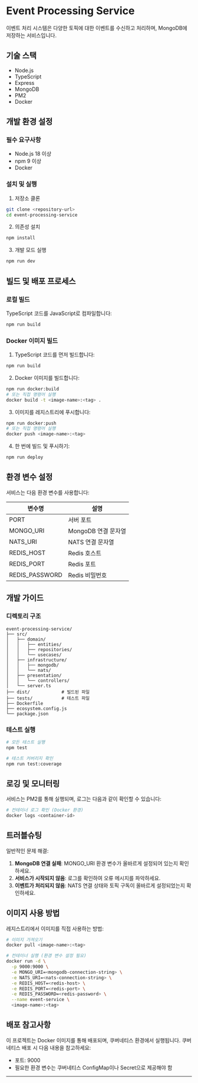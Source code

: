 # Event Processing Service

이벤트 처리 시스템은 다양한 토픽에 대한 이벤트를 수신하고 처리하며, MongoDB에 저장하는 서비스입니다.

## 기술 스택

- Node.js
- TypeScript
- Express
- MongoDB
- PM2
- Docker

## 개발 환경 설정

### 필수 요구사항

- Node.js 18 이상
- npm 9 이상
- Docker

### 설치 및 실행

1. 저장소 클론
```bash
git clone <repository-url>
cd event-processing-service
```

2. 의존성 설치
```bash
npm install
```

3. 개발 모드 실행
```bash
npm run dev
```

## 빌드 및 배포 프로세스

### 로컬 빌드

TypeScript 코드를 JavaScript로 컴파일합니다:
```bash
npm run build
```

### Docker 이미지 빌드

1. TypeScript 코드를 먼저 빌드합니다:
```bash
npm run build
```

2. Docker 이미지를 빌드합니다:
```bash
npm run docker:build
# 또는 직접 명령어 실행
docker build -t <image-name>:<tag> .
```

3. 이미지를 레지스트리에 푸시합니다:
```bash
npm run docker:push
# 또는 직접 명령어 실행
docker push <image-name>:<tag>
```

4. 한 번에 빌드 및 푸시하기:
```bash
npm run deploy
```

## 환경 변수 설정

서비스는 다음 환경 변수를 사용합니다:

| 변수명 | 설명 |
|--------|------|
| PORT | 서버 포트 |
| MONGO_URI | MongoDB 연결 문자열 |
| NATS_URI | NATS 연결 문자열 |
| REDIS_HOST | Redis 호스트 |
| REDIS_PORT | Redis 포트 |
| REDIS_PASSWORD | Redis 비밀번호 |

## 개발 가이드

### 디렉토리 구조

```
event-processing-service/
├── src/
│   ├── domain/
│   │   ├── entities/
│   │   ├── repositories/
│   │   └── usecases/
│   ├── infrastructure/
│   │   ├── mongodb/
│   │   └── nats/
│   ├── presentation/
│   │   └── controllers/
│   └── server.ts
├── dist/            # 빌드된 파일
├── tests/           # 테스트 파일
├── Dockerfile
├── ecosystem.config.js
└── package.json
```

### 테스트 실행

```bash
# 모든 테스트 실행
npm test

# 테스트 커버리지 확인
npm run test:coverage
```

## 로깅 및 모니터링

서비스는 PM2를 통해 실행되며, 로그는 다음과 같이 확인할 수 있습니다:

```bash
# 컨테이너 로그 확인 (Docker 환경)
docker logs <container-id>
```

## 트러블슈팅

일반적인 문제 해결:

1. **MongoDB 연결 실패**: MONGO_URI 환경 변수가 올바르게 설정되어 있는지 확인하세요.
2. **서비스가 시작되지 않음**: 로그를 확인하여 오류 메시지를 파악하세요.
3. **이벤트가 처리되지 않음**: NATS 연결 상태와 토픽 구독이 올바르게 설정되었는지 확인하세요.

## 이미지 사용 방법

레지스트리에서 이미지를 직접 사용하는 방법:

```bash
# 이미지 가져오기
docker pull <image-name>:<tag>

# 컨테이너 실행 (환경 변수 설정 필요)
docker run -d \
  -p 9000:9000 \
  -e MONGO_URI=<mongodb-connection-string> \
  -e NATS_URI=<nats-connection-string> \
  -e REDIS_HOST=<redis-host> \
  -e REDIS_PORT=<redis-port> \
  -e REDIS_PASSWORD=<redis-password> \
  --name event-service \
  <image-name>:<tag>
```

## 배포 참고사항

이 프로젝트는 Docker 이미지를 통해 배포되며, 쿠버네티스 환경에서 실행됩니다. 쿠버네티스 배포 시 다음 내용을 참고하세요:

- 포트: 9000
- 필요한 환경 변수는 쿠버네티스 ConfigMap이나 Secret으로 제공해야 함

---

